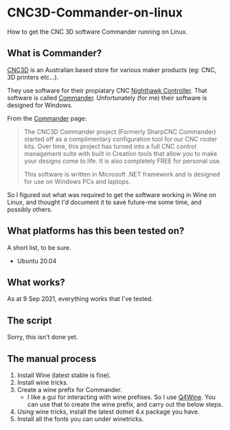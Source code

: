 # CNC3D-Commander-on-linux
How to get the CNC 3D software Commander running on Linux.

## What is Commander?
[CNC3D](https://www.cnc3d.com.au/) is an Australian based store for various maker products (eg: CNC, 3D printers etc...). 

They use software for their propiatary CNC [Nighthawk Controller](https://www.cnc3d.com.au/nhc). That software is called [Commander](https://www.cnc3d.com.au/commander). Unfortunately (for me) their software is designed for Windows.

From the [Commander](https://www.cnc3d.com.au/commander) page:
> The CNC3D Commander project (Formerly SharpCNC Commander) started off as a complimentary configuration tool for our CNC router kits. Over time, this project has turned into a full CNC control management suite with built in Creation tools that allow you to make your designs come to life. It is also completely FREE for personal use.
>
> This software is written in Microsoft .NET framework and is designed for use on Windows PCs and laptops.

So I figured out what was required to get the software working in Wine on Linux, and thought I'd document it to save future-me some time, and possibly others.

## What platforms has this been tested on?
A short list, to be sure.
* Ubuntu 20.04

## What works?
As at 9 Sep 2021, everything works that I've tested.

## The script
Sorry, this isn't done yet.

## The manual process
1. Install Wine (latest stable is fine).
2. Install wine tricks.
3. Create a wine prefix for Commander.
    * I like a gui for interacting with wine prefixes. So I use [Q4Wine](). You can use that to create the wine prefix, and carry out the below steps. 
4. Using wine tricks, install the latest dotnet 4.x package you have.
5. Install all the fonts you can under winetricks.



